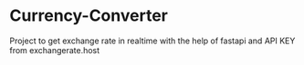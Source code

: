 # Currency-Converter
Project to get exchange rate in realtime with the help of fastapi and API KEY from exchangerate.host